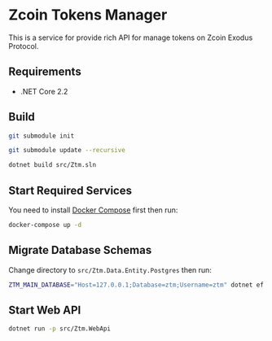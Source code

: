 # Zcoin Tokens Manager

This is a service for provide rich API for manage tokens on Zcoin Exodus Protocol.

## Requirements

- .NET Core 2.2

## Build

```sh
git submodule init
```

```sh
git submodule update --recursive
```

```sh
dotnet build src/Ztm.sln
```

## Start Required Services

You need to install [Docker Compose](https://docs.docker.com/compose/) first then run:

```sh
docker-compose up -d
```

## Migrate Database Schemas

Change directory to `src/Ztm.Data.Entity.Postgres` then run:

```sh
ZTM_MAIN_DATABASE="Host=127.0.0.1;Database=ztm;Username=ztm" dotnet ef database update
```

## Start Web API

```sh
dotnet run -p src/Ztm.WebApi
```
